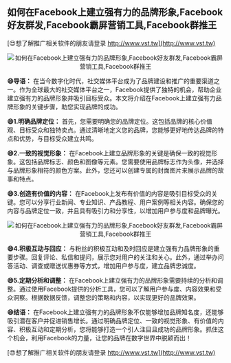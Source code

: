 ## **如何在Facebook上建立强有力的品牌形象,Facebook好友群发,Facebook霸屏营销工具,Facebook群推王**

[😍想了解推广相关软件的朋友请登录 http://www.vst.tw](http://www.vst.tw)

 <center><img src="https://vst.tw/MP4/tuiguang/png/4.png" alt="如何在Facebook上建立强有力的品牌形象,Facebook好友群发,Facebook霸屏营销工具,Facebook群推王"></center>

**😄导语：**
在当今数字化时代，社交媒体平台成为了品牌建设和推广的重要渠道之一。作为全球最大的社交媒体平台之一，Facebook提供了独特的机会，帮助企业建立强有力的品牌形象并吸引目标受众。本文将介绍在Facebook上建立强有力品牌形象的关键步骤，助您实现品牌的成功。

**😄1.明确品牌定位：**
首先，您需要明确您的品牌定位。这包括品牌的核心价值观、目标受众和独特卖点。通过清晰地定义您的品牌，您能够更好地传达品牌的特点和优势，与目标受众建立共鸣。

**😄2.一致的视觉形象：**
在Facebook上建立品牌形象的关键是确保一致的视觉形象。这包括品牌标志、颜色和图像等元素。您需要使用品牌标志作为头像，并选择与品牌形象相符的颜色方案。此外，您还可以创建专属的封面图片来展示品牌的故事和特点。

**😄3.创造有价值的内容：**
在Facebook上发布有价值的内容是吸引目标受众的关键。您可以分享行业新闻、专业知识、产品教程、用户案例等相关内容。确保您的内容与品牌定位一致，并且具有吸引力和分享性，以增加用户参与度和品牌曝光。

 <center><img src="https://vst.tw/MP4/tuiguang/png/3.png" alt="如何在Facebook上建立强有力的品牌形象,Facebook好友群发,Facebook霸屏营销工具,Facebook群推王"></center>

**😄4.积极互动与回应：**
与粉丝的积极互动和及时回应是建立强有力品牌形象的重要步骤。回复评论、私信和提问，展示您对用户的关注和关心。此外，通过举办问答活动、调查或赠送优惠券等方式，增加用户参与度，建立品牌忠诚度。

**😄5.定期分析和调整：**
在Facebook上建立强有力的品牌形象需要持续的分析和调整。通过使用Facebook提供的分析工具，您可以了解用户参与度、内容效果和受众洞察。根据数据反馈，调整您的策略和内容，以实现更好的品牌效果。

**😄结语：**
在Facebook上建立强有力的品牌形象不仅能够增加品牌知名度，还能够吸引潜在客户并促进销售增长。通过明确品牌定位、一致的视觉形象、有价值的内容、积极互动和定期分析，您将能够打造一个引人注目且成功的品牌形象。抓住这个机会，利用Facebook的力量，让您的品牌在数字世界中脱颖而出！

[😍想了解推广相关软件的朋友请登录 http://www.vst.tw](http://www.vst.tw)



